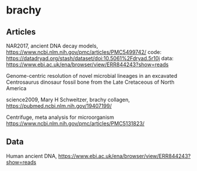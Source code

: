 # brachy

## Articles

NAR2017, ancient DNA decay models,  
https://www.ncbi.nlm.nih.gov/pmc/articles/PMC5499742/
code: https://datadryad.org/stash/dataset/doi:10.5061%2Fdryad.5r10j
data: https://www.ebi.ac.uk/ena/browser/view/ERR844243?show=reads

Genome-centric resolution of novel microbial lineages in an excavated Centrosaurus dinosaur fossil bone from the Late Cretaceous of North America


science2009, Mary H Schweitzer, brachy collagen, https://pubmed.ncbi.nlm.nih.gov/19407199/


Centrifuge, meta analysis for microorganism https://www.ncbi.nlm.nih.gov/pmc/articles/PMC5131823/

## Data
Human ancient DNA, https://www.ebi.ac.uk/ena/browser/view/ERR844243?show=reads
